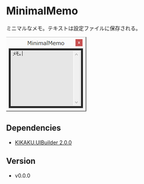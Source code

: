 # MinimalMemo

ミニマルなメモ。テキストは設定ファイルに保存される。

![UI](ui.png)

## Dependencies

- [KIKAKU.UIBuilder 2.0.0](https://github.com/atarabi/AfterEffects-Scripts/tree/master/Startup/KikakuUIBuilder)

## Version

- v0.0.0